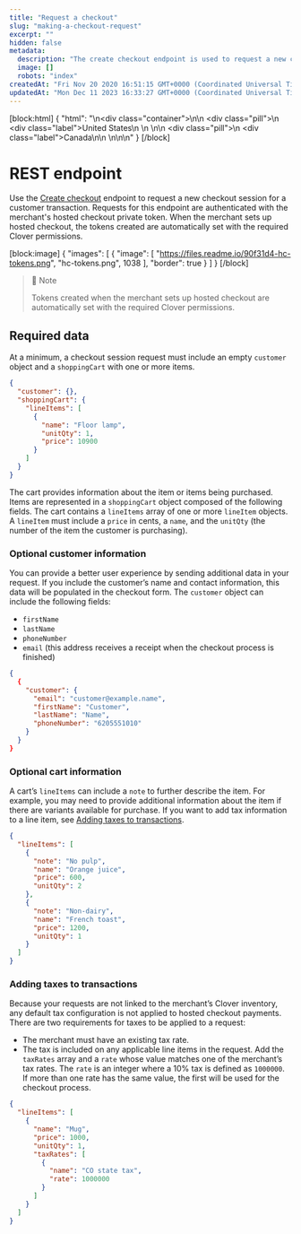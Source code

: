 ```yaml
---
title: "Request a checkout"
slug: "making-a-checkout-request"
excerpt: ""
hidden: false
metadata: 
  description: "The create checkout endpoint is used to request a new checkout session for a customer transaction. Requests for this endpoint are authenticated with the merchant's hosted checkout private token."
  image: []
  robots: "index"
createdAt: "Fri Nov 20 2020 16:51:15 GMT+0000 (Coordinated Universal Time)"
updatedAt: "Mon Dec 11 2023 16:33:27 GMT+0000 (Coordinated Universal Time)"
---
```

[block:html]
{
  "html": "<!--JIRA DS-3008; Region pill icon added to topic on 2.27.2023-->\n<div class=\"container\">\n<!--US-->\n  <div class=\"pill\">\n    <div class=\"label\">United States</div>\n   \n  </div>\n<!--Canada-->\n  <div class=\"pill\">\n    <div class=\"label\">Canada</div>\n</div>\n  \n</div>\n\n<style>\nbody {\n  font-family: \"Segoe UI\", \"Roboto\",\n    \"Segoe UI Symbol\";\n}\n.container {\n  align-items: center;\n  min-width: 10%;\n  text-align: left;\n   overflow: auto;\n}\n/*Pill format*/\n.pill {\n  background: #44BB44;\n  border: .5px solid #44BB44;\n  margin-left: 5px;\n  overflow: auto;\n\n}\n/*Text positioning inside the pill*/\n.pill,\n.pill__addon {\n  display: inline-block;\n  box-sizing: border-box;\n  padding: 0px 10px;\n  border-radius: 10px;\n  position: relative;\n  height: 1.5rem;\n}\n/*Text format inside the pill*/\n.pill .label,\n.pill__addon .label {\n  font-style: normal;\n  font-weight: normal;\n  font-size: 0.70rem;\n  color: #fff;\n  display: inline-block;\n  vertical-align: middle;\n \n}\n</style>"
}
[/block]


# REST endpoint

Use the [Create checkout](https://docs.clover.com/reference/createcheckout) endpoint to request a new checkout session for a customer transaction. Requests for this endpoint are authenticated with the merchant's hosted checkout private token. When the merchant sets up hosted checkout, the tokens created are automatically set with the required Clover permissions.

[block:image]
{
  "images": [
    {
      "image": [
        "https://files.readme.io/90f31d4-hc-tokens.png",
        "hc-tokens.png",
        1038
      ],
      "border": true
    }
  ]
}
[/block]


> 📘 Note
> 
> Tokens created when the merchant sets up hosted checkout are automatically set with the required Clover permissions.

## Required data

At a minimum, a checkout session request must include an empty `customer` object and a `shoppingCart` with one or more items.

```json
{
  "customer": {},
  "shoppingCart": {
    "lineItems": [
      {
        "name": "Floor lamp",
        "unitQty": 1,
        "price": 10900
      }
    ]
  }
}
```

The cart provides information about the item or items being purchased. Items are represented in a `shoppingCart` object composed of the following fields. The cart contains a `lineItems` array of one or more `lineItem` objects. A `lineItem` must include a `price` in cents, a `name`, and the `unitQty` (the number of the item the customer is purchasing).

### Optional customer information

You can provide a better user experience by sending additional data in your request. If you include the customer’s name and contact information, this data will be populated in the checkout form. The `customer` object can include the following fields:

- `firstName`
- `lastName`
- `phoneNumber`
- `email` (this address receives a receipt when the checkout process is finished)

```json
{
  {
    "customer": {
      "email": "customer@example.name",
      "firstName": "Customer",
      "lastName": "Name",
      "phoneNumber": "6205551010"
    }
  }
}
```

### Optional cart information

A cart’s `lineItems` can include a `note` to further describe the item. For example, you may need to provide additional information about the item if there are variants available for purchase. If you want to add tax information to a line item, see [Adding taxes to transactions](https://docs.clover.com/docs/making-a-checkout-request#adding-taxes-to-transactions).

```json
{
  "lineItems": [
    {
      "note": "No pulp",
      "name": "Orange juice",
      "price": 600,
      "unitQty": 2
    },
    {
      "note": "Non-dairy",
      "name": "French toast",
      "price": 1200,
      "unitQty": 1
    }
  ]
}
```

### Adding taxes to transactions

Because your requests are not linked to the merchant’s Clover inventory, any default tax configuration is not applied to hosted checkout payments. There are two requirements for taxes to be applied to a request: 

- The merchant must have an existing tax rate.
- The tax is included on any applicable line items in the request. Add the `taxRates` array and a `rate` whose value matches one of the merchant’s tax rates. The `rate` is an integer where a 10% tax is defined as `1000000`. If more than one rate has the same value, the first will be used for the checkout process.

```json
{
  "lineItems": [
    {
      "name": "Mug",
      "price": 1000,
      "unitQty": 1,
      "taxRates": [
        {
          "name": "CO state tax",
          "rate": 1000000
        }
      ]
    }
  ]
}
```
